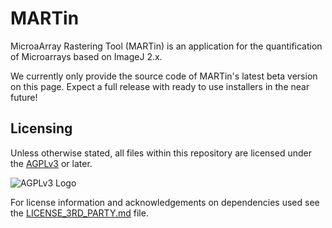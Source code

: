 # MARTin

MicroaArray Rastering Tool (MARTin) is an application for the quantification of Microarrays based on ImageJ 2.x.

We currently only provide the source code of MARTin's latest beta version on this page.
Expect a full release with ready to use installers in the near future!

## Licensing

Unless otherwise stated, all files within this repository are licensed under the [AGPLv3](https://www.gnu.org/licenses/agpl-3.0.en.html) or later.

![AGPLv3 Logo](https://www.gnu.org/graphics/agplv3-155x51.png)

For license information and acknowledgements on dependencies used see the [LICENSE_3RD_PARTY.md](LICENSE_3RD_PARTY.md) file.
